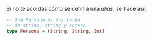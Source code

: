 Si no te acordás cómo se definía una _alias_, se hace así: 

```haskell
-- Una Persona es una terna
-- de string, string y entero
type Persona = (String, String, Int)
```